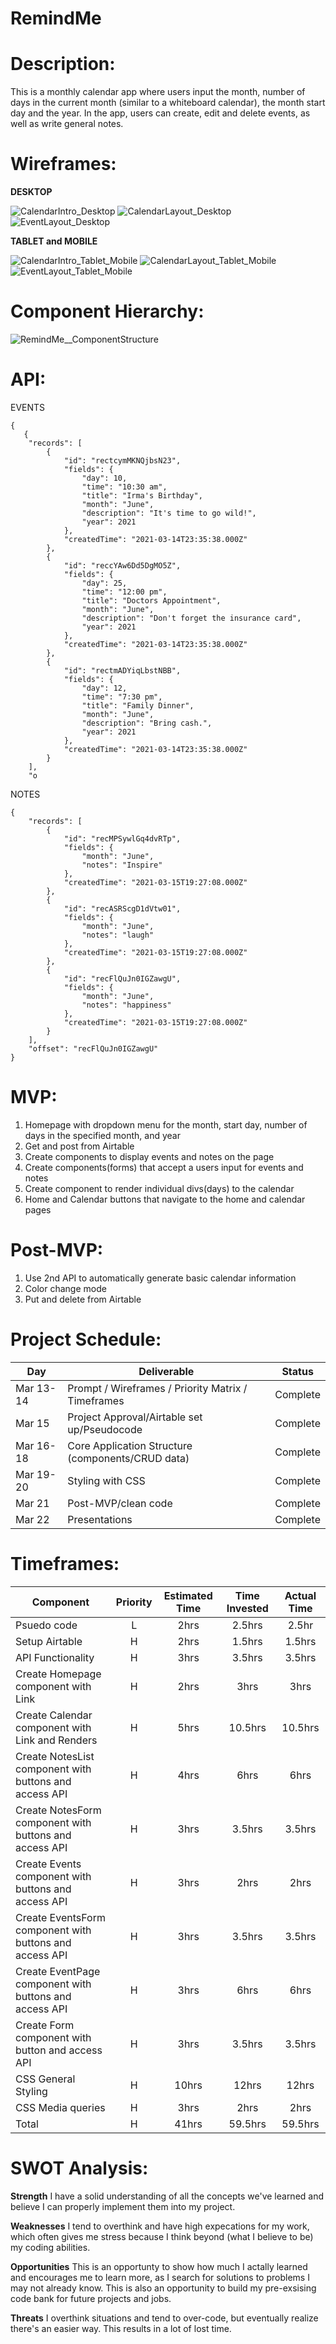 # RemindMe

# Description: 
This is a monthly calendar app where users input the month, number of days in the current month (similar to a whiteboard calendar), the month start day and the year. In the app, users can create, edit and delete events, as well as write general notes.

# Wireframes: 

**DESKTOP**

![CalendarIntro_Desktop](https://user-images.githubusercontent.com/65198477/111192969-07f1bd00-8590-11eb-9262-9a125cbb1b90.png)
![CalendarLayout_Desktop](https://user-images.githubusercontent.com/65198477/111191478-7df52480-858e-11eb-960f-878d9663af0b.png)
![EventLayout_Desktop](https://user-images.githubusercontent.com/65198477/111191132-20f96e80-858e-11eb-9fea-d3c79b6ea9c3.png)


**TABLET and MOBILE**

![CalendarIntro_Tablet_Mobile](https://user-images.githubusercontent.com/65198477/111192987-0fb16180-8590-11eb-8116-1979b6f39ae7.png)
![CalendarLayout_Tablet_Mobile](https://user-images.githubusercontent.com/65198477/111191191-3078b780-858e-11eb-9927-3933e5fa60b6.png)
![EventLayout_Tablet_Mobile](https://user-images.githubusercontent.com/65198477/111191199-3373a800-858e-11eb-9bd9-4fd681234b1d.png)


# Component Hierarchy: 

![RemindMe__ComponentStructure](https://user-images.githubusercontent.com/65198477/111209160-0f21c680-85a2-11eb-863d-7808e7fdcfb9.png)


# API: 

EVENTS
```
{
   {
    "records": [
        {
            "id": "rectcymMKNQjbsN23",
            "fields": {
                "day": 10,
                "time": "10:30 am",
                "title": "Irma's Birthday",
                "month": "June",
                "description": "It's time to go wild!",
                "year": 2021
            },
            "createdTime": "2021-03-14T23:35:38.000Z"
        },
        {
            "id": "reccYAw6Dd5DgMO5Z",
            "fields": {
                "day": 25,
                "time": "12:00 pm",
                "title": "Doctors Appointment",
                "month": "June",
                "description": "Don't forget the insurance card",
                "year": 2021
            },
            "createdTime": "2021-03-14T23:35:38.000Z"
        },
        {
            "id": "rectmADYiqLbstNBB",
            "fields": {
                "day": 12,
                "time": "7:30 pm",
                "title": "Family Dinner",
                "month": "June",
                "description": "Bring cash.",
                "year": 2021
            },
            "createdTime": "2021-03-14T23:35:38.000Z"
        }
    ],
    "o
```

NOTES
```
{
    "records": [
        {
            "id": "recMPSywlGq4dvRTp",
            "fields": {
                "month": "June",
                "notes": "Inspire"
            },
            "createdTime": "2021-03-15T19:27:08.000Z"
        },
        {
            "id": "recASRScgD1dVtw01",
            "fields": {
                "month": "June",
                "notes": "laugh"
            },
            "createdTime": "2021-03-15T19:27:08.000Z"
        },
        {
            "id": "recFlQuJn0IGZawgU",
            "fields": {
                "month": "June",
                "notes": "happiness"
            },
            "createdTime": "2021-03-15T19:27:08.000Z"
        }
    ],
    "offset": "recFlQuJn0IGZawgU"
}
```


# MVP: 

1) Homepage with dropdown menu for the month, start day, number of days in the specified month, and year
2) Get and post from Airtable
3) Create components to display events and notes on the page
4) Create components(forms) that accept a users input for events and notes
5) Create component to render individual divs(days) to the calendar
6) Home and Calendar buttons that navigate to the home and calendar pages


# Post-MVP: 

1) Use 2nd API to automatically generate basic calendar information
2) Color change mode
3) Put and delete from Airtable


# Project Schedule: 

|  Day | Deliverable | Status
|---|---| ---|
|Mar 13-14 | Prompt / Wireframes / Priority Matrix / Timeframes | Complete
|Mar 15| Project Approval/Airtable set up/Pseudocode | Complete
|Mar 16-18| Core Application Structure (components/CRUD data) | Complete
|Mar 19-20| Styling with CSS  | Complete
|Mar 21| Post-MVP/clean code | Complete
|Mar 22| Presentations | Complete


# Timeframes: 

| Component | Priority | Estimated Time | Time Invested | Actual Time |
| --- | :---: |  :---: | :---: | :---: |
| Psuedo code | L | 2hrs | 2.5hrs | 2.5hr |
| Setup Airtable | H | 2hrs| 1.5hrs | 1.5hrs |
| API Functionality | H | 3hrs| 3.5hrs | 3.5hrs |
| Create Homepage component with Link | H | 2hrs| 3hrs | 3hrs |
| Create Calendar component with Link and Renders | H | 5hrs| 10.5hrs | 10.5hrs |
| Create NotesList component with buttons and access API | H | 4hrs| 6hrs | 6hrs |
| Create NotesForm component with buttons and access API | H | 3hrs | 3.5hrs | 3.5hrs |
| Create Events component with buttons and access API | H | 3hrs | 2hrs | 2hrs |
| Create EventsForm component with buttons and access API | H | 3hrs | 3.5hrs | 3.5hrs |
| Create EventPage component with buttons and access API | H | 3hrs | 6hrs | 6hrs |
| Create Form component with button and access API | H | 3hrs | 3.5hrs | 3.5hrs |
| CSS General Styling | H | 10hrs | 12hrs | 12hrs |
| CSS Media queries | H | 3hrs | 2hrs | 2hrs |
| Total | H | 41hrs | 59.5hrs | 59.5hrs |


# SWOT Analysis: 

**Strength**
I have a solid understanding of all the concepts we've learned and believe I can properly implement them into my project.

**Weaknesses**
I tend to overthink and have high expecations for my work, which often gives me stress because I think beyond (what I believe to be) my coding abilities.

**Opportunities**
This is an opportunty to show how much I actally learned and encourages me to learn more, as I search for solutions to problems I may not already know. This is also an opportunity to build my pre-exsising code bank for future projects and jobs.

**Threats**
I overthink situations and tend to over-code, but eventually realize there's an easier way. This results in a lot of lost time.
